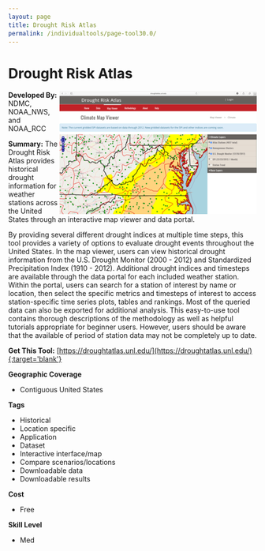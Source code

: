 ```yaml
---
layout: page
title: Drought Risk Atlas
permalink: /individualtools/page-tool30.0/
---
```

# Drought Risk Atlas

<img src="/images/scaled_250_400/TOOLID_30.0_ScreenCapture-1.png" style="max-height:250px;max-width:400;" align="right"/>

**Developed By:** NDMC, NOAA_NWS, and NOAA_RCC

**Summary:** The Drought Risk Atlas provides historical drought information for weather stations across the United States through an interactive map viewer and data portal.

By providing several different drought indices at multiple time steps, this tool provides a variety of options to evaluate drought events throughout the United States. In the map viewer, users can view historical drought information from the U.S. Drought Monitor (2000 - 2012) and Standardized Precipitation Index (1910 - 2012). Additional drought indices and timesteps are available through the data portal for each included weather station. Within the portal, users can search for a station of interest by name or location, then select the specific metrics and timesteps of interest to access station-specific time series plots, tables and rankings. Most of the queried data can also be exported for additional analysis. This easy-to-use tool contains thorough descriptions of the methodology as well as helpful tutorials appropriate for beginner users. However, users should be aware that the available of period of station data may not be completely up to date. 

**Get This Tool:** [https://droughtatlas.unl.edu/](https://droughtatlas.unl.edu/){:target='blank'}

**Geographic Coverage**

* Contiguous United States

**Tags**

*  Historical 
*  Location specific
*  Application
*  Dataset
*  Interactive interface/map
*  Compare scenarios/locations
*  Downloadable data
*  Downloadable results

**Cost**

* Free

**Skill Level**

* Med
